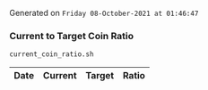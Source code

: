 Generated on `Friday 08-October-2021 at 01:46:47`

### Current to Target Coin Ratio
`current_coin_ratio.sh`

Date|Current|Target|Ratio
---|---|---|---
